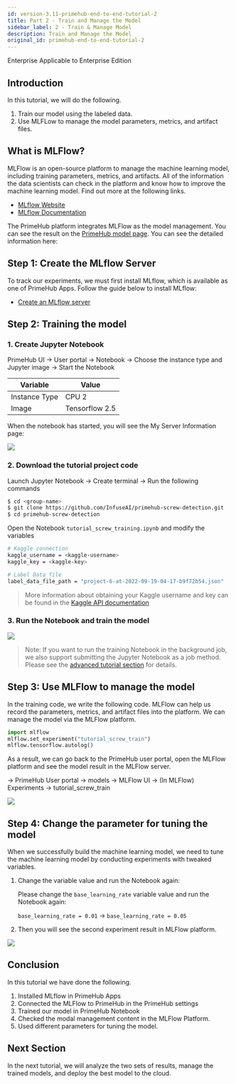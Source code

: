 ```yaml
---
id: version-3.11-primehub-end-to-end-tutorial-2
title: Part 2 - Train and Manage the Model
sidebar_label: 2 - Train & Manage Model
description: Train and Manage the Model
original_id: primehub-end-to-end-tutorial-2
---
```

<div class="label-sect">
  <div class="ee-only tooltip">Enterprise
    <span class="tooltiptext">Applicable to Enterprise Edition</span>
  </div>
</div>

## Introduction

In this tutorial, we will do the following.

1. Train our model using the labeled data.
2. Use MLFLow to manage the model parameters, metrics, and artifact files.

## What is MLFlow?

MLFlow is an open-source platform to manage the machine learning model, including training parameters, metrics, and artifacts. All of the information the data scientists can check in the platform and know how to improve the machine learning model. Find out more at the following links.


- [MLflow Website](https://mlflow.org/)
- [MLflow Documentation](https://mlflow.org/docs/latest/index.html)
    

The PrimeHub platform integrates MLFlow as the model management. You can see the result on the [PrimeHub model page](model-management-tutorial). You can see the detailed information here:


## Step 1: Create the MLflow Server

To track our experiments, we must first install MLflow, which is available as one of PrimeHub Apps. Follow the guide below to install MLflow:
    
- [Create an MLflow server](primehub-app-tutorial-mlflow)
    

## Step 2: Training the model


### 1. Create Jupyter Notebook
    
PrimeHub UI → User portal → Notebook → Choose the instance type and Jupyter image → Start the Notebook

| Variable | Value |
| --- | --- |
| Instance Type | CPU 2 |
| Image | Tensorflow 2.5 |

When the notebook has started, you will see the My Server Information page:
    
![](assets/primehub-end-to-end-tutorial-server-information.png)
        
### 2. Download the tutorial project code
    
Launch Jupyter Notebook → Create terminal → Run the following commands
        
```bash
$ cd <group-name>
$ git clone https://github.com/InfuseAI/primehub-screw-detection.git
$ cd primehub-screw-detection
```
        
Open the Notebook `tutorial_screw_training.ipynb` and modify the variables
                
```bash
# Kaggle connection
kaggle_username = <kaggle-username>
kaggle_key = <kaggle-key>

# Label Data file
label_data_file_path = "project-6-at-2022-09-19-04-17-b9f72b54.json"
```

> More information about obtaining your Kaggle username and key can be found in the [Kaggle API documentation](https://www.kaggle.com/docs/api)
        
### 3. Run the Notebook and train the model
    
![](assets/primehub-end-to-end-tutorial-train-model.png)
    

> Note: If you want to run the training Notebook in the background job, we also support submitting the Jupyter Notebook as a job method. Please see the [advanced tutorial section](primehub-end-to-end-tutorial-advanced-2) for details.
> 

## Step 3: Use MLFlow to manage the model

In the training code, we write the following code. MLFlow can help us record the parameters, metrics, and artifact files into the platform. We can manage the model via the MLFlow platform.
    
```python
import mlflow
mlflow.set_experiment("tutorial_screw_train")
mlflow.tensorflow.autolog()
```
    
As a result, we can go back to the PrimeHub user portal, open the MLFlow platform and see the model result in the MLFlow server.
    
→ PrimeHub User portal → models → MLFlow UI → (In MLFlow) Experiments → tutorial_screw_train

![](assets/primehub-end-to-end-tutorial-experiment.png)
    

## Step 4: Change the parameter for tuning the model

When we successfully build the machine learning model, we need to tune the machine learning model by conducting experiments with tweaked variables.

1. Change the variable value and run the Notebook again:
    
    Please change the `base_learning_rate` variable value and run the Notebook again:
    
    `base_learning_rate = 0.01` → `base_learning_rate = 0.05`
    
2. Then you will see the second experiment result in MLFlow platform.
    
![](assets/primehub-end-to-end-tutorial-mlflow-experiments.png)
    

## Conclusion

In this tutorial we have done the following. 

1. Installed MLflow in PrimeHub Apps
2. Connected the MLFlow to PrimeHub in the PrimeHub settings
3. Trained our model in PrimeHub Notebook
4. Checked the modal management content in the MLFlow Platform.
5. Used different parameters for tuning the model.

## Next Section

In the next tutorial, we will analyze the two sets of results, manage the trained models, and deploy the best model to the cloud.

